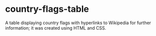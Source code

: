 # country-flags-table
A table displaying country flags with hyperlinks to Wikipedia for further information; it was created using HTML and CSS.
